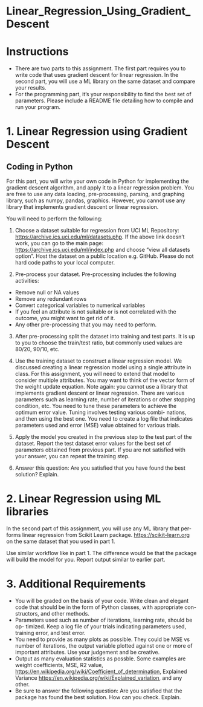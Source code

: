 # Linear_Regression_Using_Gradient_Descent

# Instructions
- There are two parts to this assignment. The first part requires you to write code that uses gradient descent for linear regression. In the second part, you will use a ML library on the same dataset and compare your results.
- For the programming part, it’s your responsibility to find the best set of parameters. Please include a README file detailing how to compile and run your program.

# 1. Linear Regression using Gradient Descent
## Coding in Python
For this part, you will write your own code in Python for implementing the gradient descent algorithm, and apply it to a linear regression problem. You are free to use any data loading, pre-processing, parsing, and graphing library, such as numpy, pandas, graphics. However, you cannot use any library that implements gradient descent or linear regression.

You will need to perform the following:
1. Choose a dataset suitable for regression from UCI ML Repository: https://archive.ics.uci.edu/ml/datasets.php. If the above link doesn’t work, you can go to the main page: https://archive.ics.uci.edu/ml/index.php and choose “view all datasets option”. Host the dataset on a public location e.g. GitHub. Please do not hard code paths to your local computer.

2. Pre-process your dataset. Pre-processing includes the following activities:
- Remove null or NA values
- Remove any redundant rows
- Convert categorical variables to numerical variables
- If you feel an attribute is not suitable or is not correlated with the outcome, you might want to get rid of it.
- Any other pre-processing that you may need to perform.

3. After pre-processing split the dataset into training and test parts. It is up to you to choose the train/test ratio, but commonly used values are 80/20, 90/10, etc.

4. Use the training dataset to construct a linear regression model. We discussed creating a linear regression model using a single attribute in class. For this assignment, you will need to extend that model to consider multiple attributes. You may want to think of the vector form of the weight update equation. Note again: you cannot use a library that implements gradient descent or linear regression. There are various parameters such as learning rate, number of iterations or other stopping condition, etc. You need to tune these parameters to achieve the optimum error value. Tuning involves testing various combi- nations, and then using the best one. You need to create a log file that indicates parameters used and error (MSE) value obtained for various trials.

5. Apply the model you created in the previous step to the test part of the dataset. Report the test dataset error values for the best set of parameters obtained from previous part. If you are not satisfied with your answer, you can repeat the training step.

6. Answer this question: Are you satisfied that you have found the best solution? Explain.

# 2. Linear Regression using ML libraries
In the second part of this assignment, you will use any ML library that per- forms linear regression from Scikit Learn package. https://scikit-learn.org on the same dataset that you used in part 1.

Use similar workflow like in part 1. The difference would be that the package will build the model for you. Report output similar to earlier part.

# 3. Additional Requirements
- You will be graded on the basis of your code. Write clean and elegant code that should be in the form of Python classes, with appropriate con- structors, and other methods.
- Parameters used such as number of iterations, learning rate, should be op- timized. Keep a log file of your trials indicating parameters used, training error, and test error.
- You need to provide as many plots as possible. They could be MSE vs number of iterations, the output variable plotted against one or more of important attributes. Use your judgement and be creative.
- Output as many evaluation statistics as possble. Some examples are weight coefficients, MSE, R2 value, https://en.wikipedia.org/wiki/Coefficient_of_determination, Explained Variance https://en.wikipedia.org/wiki/Explained_variation, and any other.
- Be sure to answer the following question: Are you satisfied that the package has found the best solution. How can you check. Explain.

